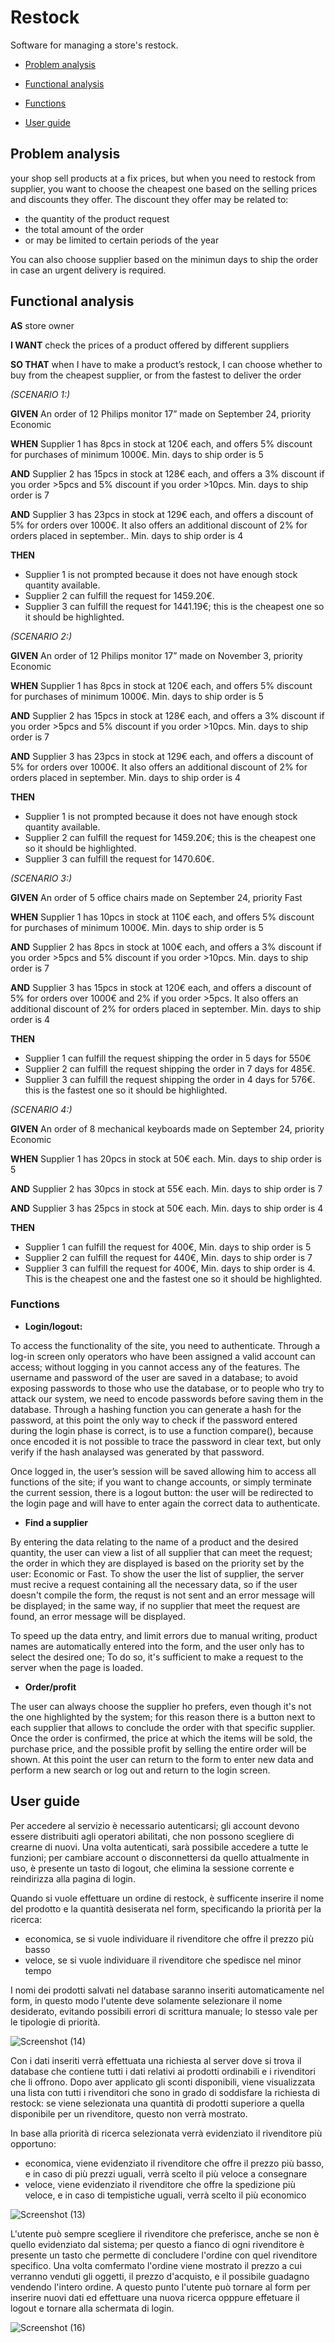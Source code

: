 # Restock

Software for managing a store's restock.

- [Problem analysis](/README.md#problem-analysis)

- [Functional analysis](/README.md#functional-analysis)

- [Functions](/README.md#functions)

- [User guide](/README.md#user-guide)


## Problem analysis

your shop sell products at a fix prices, but when you need to restock from supplier, you want to choose the cheapest one based on the selling prices and discounts they offer.
The discount they offer may be related to:
- the quantity of the product request
- the total amount of the order
- or may be limited to certain periods of the year

You can also choose supplier based on the minimun days to ship the order in case an urgent delivery is required.

## Functional analysis
<b>AS</b> store owner

<b>I WANT</b> check the prices of a product offered by different suppliers

<b>SO THAT</b> when I have to make a product’s restock, I can choose whether to buy from the cheapest supplier, or from the fastest to deliver the order

<i>(SCENARIO 1:)</i>

<b>GIVEN</b> An order of 12 Philips monitor 17” made on September 24, priority Economic

<b>WHEN</b> Supplier 1 has 8pcs in stock at 120€ each, and offers 5% discount for purchases of minimum 1000€. Min. days to ship order is 5

<b>AND</b> Supplier 2 has 15pcs in stock at 128€ each, and offers a 3% discount if you order >5pcs and 5% discount if you order >10pcs. Min. days to ship order is 7
  
<b>AND</b> Supplier 3 has 23pcs in stock at 129€ each, and offers a discount of 5% for orders over 1000€. It also offers an additional discount of 2% for orders placed in september.. Min. days to ship order is 4

<b>THEN</b> 
- Supplier 1 is not prompted because it does not have enough stock quantity available.
- Supplier 2 can fulfill the request for 1459.20€.
- Supplier 3 can fulfill the request for 1441.19€; this is the cheapest one so it should be highlighted.


<i>(SCENARIO 2:)</i>

<b>GIVEN</b> An order of 12 Philips monitor 17” made on November 3, priority Economic

<b>WHEN</b> Supplier 1 has 8pcs in stock at 120€ each, and offers 5% discount for purchases of minimum 1000€. Min. days to ship order is 5

<b>AND</b> Supplier 2 has 15pcs in stock at 128€ each, and offers a 3% discount if you order >5pcs and 5% discount if you order >10pcs. Min. days to ship order is 7
  
<b>AND</b> Supplier 3 has 23pcs in stock at 129€ each, and offers a discount of 5% for orders over 1000€. It also offers an additional discount of 2% for orders placed in september. Min. days to ship order is 4

<b>THEN</b> 
- Supplier 1 is not prompted because it does not have enough stock quantity available.
- Supplier 2 can fulfill the request for 1459.20€; this is the cheapest one so it should be highlighted.
- Supplier 3 can fulfill the request for 1470.60€.

<i>(SCENARIO 3:)</i>

<b>GIVEN</b> An order of 5 office chairs made on September 24, priority Fast

<b>WHEN</b> Supplier 1 has 10pcs in stock at 110€ each, and offers 5% discount for purchases of minimum 1000€. Min. days to ship order is 5

<b>AND</b> Supplier 2 has 8pcs in stock at 100€ each, and offers a 3% discount if you order >5pcs and 5% discount if you order >10pcs. Min. days to ship order is 7

<b>AND</b> Supplier 3 has 15pcs in stock at 120€ each, and offers a discount of 5% for orders over 1000€ and 2% if you order >5pcs. It also offers an additional discount of 2% for orders placed in september. Min. days to ship order is 4

<b>THEN</b>
- Supplier 1 can fulfill the request shipping the order in 5 days for 550€
- Supplier 2 can fulfill the request shipping the order in 7 days for 485€.
- Supplier 3 can fulfill the request shipping the order in 4 days for 576€. this is the fastest one so it should be highlighted.

<i>(SCENARIO 4:)</i>

<b>GIVEN</b>  An order of 8 mechanical keyboards made on September 24, priority Economic

<b>WHEN</b> Supplier 1 has 20pcs in stock at 50€ each. Min. days to ship order is 5

<b>AND</b> Supplier 2 has 30pcs in stock at 55€ each. Min. days to ship order is 7

<b>AND</b> Supplier 3 has 25pcs in stock at 50€ each. Min. days to ship order is 4

<b>THEN</b>
- Supplier 1 can fulfill the request for 400€, Min. days to ship order is 5
- Supplier 2 can fulfill the request for 440€, Min. days to ship order is 7
- Supplier 3 can fulfill the request for 400€, Min. days to ship order is 4. This is the cheapest one and the fastest one so it should be highlighted.

### Functions

- <b>Login/logout:</b>

To access the functionality of the site, you need to authenticate. Through a log-in screen only operators who have been assigned a valid account can access; without logging in you cannot access any of the features. The username and password of the user are saved in a database; to avoid exposing passwords to those who use the database, or to people who try to attack our system, we need to encode passwords before saving them in the database. Through a hashing function you can generate a hash for the password, at this point the only way to check if the password entered during the login phase is correct, is to use a function compare(), because once encoded it is not possible to trace the password in clear text, but only verify if the hash analaysed was generated by that password.

Once logged in, the user’s session will be saved allowing him to access all functions of the site; if you want to change accounts, or simply terminate the current session, there is a logout button: the user will be redirected to the login page and will have to enter again the correct data to authenticate.

- <b>Find a supplier</b>

By entering the data relating to the name of a product and the desired quantity, the user can view a list of all supplier that can meet the request; the order in which they are displayed is based on the priority set by the user: Economic or Fast. To show the user the list of supplier, the server must recive a request containing all the necessary data, so if the user doesn't compile the form, the requst is not sent and an error message will be displayed; in the same way, if no supplier that meet the request are found, an error message will be displayed.

To speed up the data entry, and limit errors due to manual writing, product names are automatically entered into the form, and the user only has to select the desired one; To do so, it's sufficient to make a request to the server when the page is loaded.

- <b>Order/profit</b>

The user can always choose the supplier ho prefers, even though it's not the one highlighted by the system; for this reason there is a button next to each supplier that allows to conclude the order with that specific supplier. Once the order is confirmed, the price at which the items will be sold, the purchase price, and the possible profit by selling the entire order will be shown. At this point the user can return to the form to enter new data and perform a new search or log out and return to the login screen.

## User guide

Per accedere al servizio è necessario autenticarsi; gli account devono essere distribuiti agli operatori abilitati, che non possono scegliere di crearne di nuovi. Una volta autenticati, sarà possibile accedere a tutte le funzioni; per cambiare account o disconnettersi da quello attualmente in uso, è presente un tasto di logout, che elimina la sessione corrente e reindirizza alla pagina di login.

Quando si vuole effettuare un ordine di restock, è sufficente inserire il nome del prodotto e la quantità desiserata nel form, specificando la priorità per la ricerca: 
- economica, se si vuole individuare il rivenditore che offre il prezzo più basso
- veloce, se si vuole individuare il rivenditore che spedisce nel minor tempo

I nomi dei prodotti salvati nel database saranno inseriti automaticamente nel form, in questo modo l'utente deve solamente selezionare il nome desiderato, evitando possibili errori di scrittura manuale; lo stesso vale per le tipologie di priorità.

![Screenshot (14)](https://user-images.githubusercontent.com/90613113/135643907-77860b29-e286-4f7f-99cf-901cc9d19184.png)

Con i dati inseriti verrà effettuata una richiesta al server dove si trova il database che contiene tutti i dati relativi ai prodotti ordinabili e i rivenditori che li offrono.
Dopo aver applicato gli sconti disponibili, viene visualizzata una lista con tutti i rivenditori che sono in grado di soddisfare la richiesta di restock: se viene selezionata una quantità di prodotti superiore a quella disponibile per un rivenditore, questo non verrà mostrato.

In base alla priorità di ricerca selezionata verrà evidenziato il rivenditore più opportuno: 
- economica, viene evidenziato il rivenditore che offre il prezzo più basso, e in caso di più prezzi uguali, verrà scelto il più veloce a consegnare
- veloce, viene evidenziato il rivenditore che offre la spedizione più veloce, e in caso di tempistiche uguali, verrà scelto il più economico

![Screenshot (13)](https://user-images.githubusercontent.com/90613113/135273609-214f1b4b-55bc-4013-b4e9-3b8a73eefcfa.png)

L'utente può sempre scegliere il rivenditore che preferisce, anche se non è quello evidenziato dal sistema; per questo a fianco di ogni rivenditore è presente un tasto che permette di concludere l'ordine con quel rivenditore specifico. Una volta comfermato l'ordine viene mostrato il prezzo a cui verranno venduti gli oggetti, il prezzo d'acquisto, e il possibile guadagno vendendo l'intero ordine. A questo punto l'utente può tornare al form per inserire nuovi dati ed effettuare una nuova ricerca opppure effetuare il logout e tornare alla schermata di login.

![Screenshot (16)](https://user-images.githubusercontent.com/90613113/135643966-3d4d9243-6378-4a71-95eb-82047b98c33d.png)

